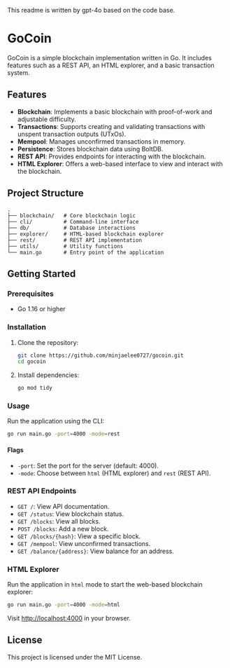 This readme is written by gpt-4o based on the code base.

# GoCoin

GoCoin is a simple blockchain implementation written in Go. It includes features such as a REST API, an HTML explorer, and a basic transaction system.

## Features

- **Blockchain**: Implements a basic blockchain with proof-of-work and adjustable difficulty.
- **Transactions**: Supports creating and validating transactions with unspent transaction outputs (UTxOs).
- **Mempool**: Manages unconfirmed transactions in memory.
- **Persistence**: Stores blockchain data using BoltDB.
- **REST API**: Provides endpoints for interacting with the blockchain.
- **HTML Explorer**: Offers a web-based interface to view and interact with the blockchain.

## Project Structure

```
.
├── blockchain/   # Core blockchain logic
├── cli/          # Command-line interface
├── db/           # Database interactions
├── explorer/     # HTML-based blockchain explorer
├── rest/         # REST API implementation
├── utils/        # Utility functions
└── main.go       # Entry point of the application
```

## Getting Started

### Prerequisites

- Go 1.16 or higher

### Installation

1. Clone the repository:

    ```sh
    git clone https://github.com/minjaelee0727/gocoin.git
    cd gocoin
    ```

2. Install dependencies:

    ```sh
    go mod tidy
    ```

### Usage

Run the application using the CLI:

```sh
go run main.go -port=4000 -mode=rest
```

#### Flags

- `-port`: Set the port for the server (default: 4000).
- `-mode`: Choose between `html` (HTML explorer) and `rest` (REST API).

### REST API Endpoints

- `GET /`: View API documentation.
- `GET /status`: View blockchain status.
- `GET /blocks`: View all blocks.
- `POST /blocks`: Add a new block.
- `GET /blocks/{hash}`: View a specific block.
- `GET /mempool`: View unconfirmed transactions.
- `GET /balance/{address}`: View balance for an address.

### HTML Explorer

Run the application in `html` mode to start the web-based blockchain explorer:

```sh
go run main.go -port=4000 -mode=html
```

Visit [http://localhost:4000](http://localhost:4000) in your browser.

## License

This project is licensed under the MIT License.
